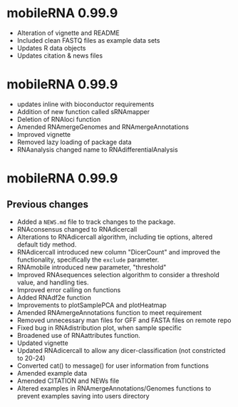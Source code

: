# mobileRNA 0.99.9 

* Alteration of vignette and README
* Included clean FASTQ files as example data sets 
* Updates R data objects
* Updates citation & news files 

# mobileRNA 0.99.9

* updates inline with bioconductor requirements 
* Addition of new function called sRNAmapper
* Deletion of RNAloci function
* Amended RNAmergeGenomes and RNAmergeAnnotations
* Improved vignette 
* Removed lazy loading of package data
* RNAanalysis changed name to RNAdifferentialAnalysis

# mobileRNA 0.99.9
## Previous changes 
* Added a `NEWS.md` file to track changes to the package.
* RNAconsensus changed to RNAdicercall
* Alterations to RNAdicercall algorithm, including tie options, altered default tidy method. 
* RNAdicercall introduced new column "DicerCount" and improved the functionality, specifically the `exclude` parameter.  
* RNAmobile introduced new parameter, "threshold"
* Improved RNAsequences selection algorithm to consider a threshold value, and handling ties. 
* Improved error calling on functions
* Added RNAdf2e function
* Improvements to plotSamplePCA and plotHeatmap
* Amended RNAmergeAnnotations function to meet requirement
* Removed unnecessary man files for GFF and FASTA files on remote repo
* Fixed bug in RNAdistribution plot, when sample specific
* Broadened use of RNAattributes function. 
* Updated vignette
* Updated RNAdicercall to allow any dicer-classification (not constricted to 20-24)
* Converted cat() to message() for user information from functions 
* Amended example data 
* Amended CITATION and NEWs file
* Altered examples in RNAmergeAnnotations/Genomes functions to prevent examples saving into users directory


